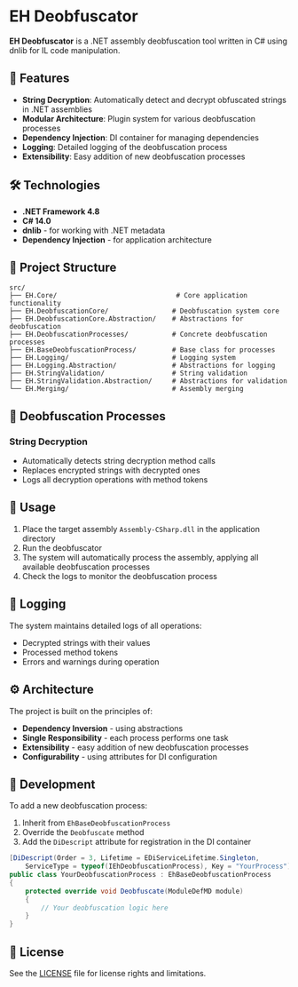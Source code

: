 ﻿# EH Deobfuscator

**EH Deobfuscator** is a .NET assembly deobfuscation tool written in C# using dnlib for IL code manipulation.

## 🚀 Features

- **String Decryption**: Automatically detect and decrypt obfuscated strings in .NET assemblies
- **Modular Architecture**: Plugin system for various deobfuscation processes
- **Dependency Injection**: DI container for managing dependencies
- **Logging**: Detailed logging of the deobfuscation process
- **Extensibility**: Easy addition of new deobfuscation processes

## 🛠 Technologies

- **.NET Framework 4.8**
- **C# 14.0**
- **dnlib** - for working with .NET metadata
- **Dependency Injection** - for application architecture

## 📁 Project Structure

```
src/
├── EH.Core/                              # Core application functionality
├── EH.DeobfuscationCore/                # Deobfuscation system core
├── EH.DeobfuscationCore.Abstraction/    # Abstractions for deobfuscation
├── EH.DeobfuscationProcesses/           # Concrete deobfuscation processes
├── EH.BaseDeobfuscationProcess/         # Base class for processes
├── EH.Logging/                          # Logging system
├── EH.Logging.Abstraction/              # Abstractions for logging
├── EH.StringValidation/                 # String validation
├── EH.StringValidation.Abstraction/     # Abstractions for validation
└── EH.Merging/                          # Assembly merging
```

## 🔧 Deobfuscation Processes

### String Decryption
- Automatically detects string decryption method calls
- Replaces encrypted strings with decrypted ones
- Logs all decryption operations with method tokens

## 🚀 Usage

1. Place the target assembly `Assembly-CSharp.dll` in the application directory
2. Run the deobfuscator
3. The system will automatically process the assembly, applying all available deobfuscation processes
4. Check the logs to monitor the deobfuscation process

## 📝 Logging

The system maintains detailed logs of all operations:
- Decrypted strings with their values
- Processed method tokens
- Errors and warnings during operation

## ⚙️ Architecture

The project is built on the principles of:
- **Dependency Inversion** - using abstractions
- **Single Responsibility** - each process performs one task
- **Extensibility** - easy addition of new deobfuscation processes
- **Configurability** - using attributes for DI configuration

## 🤝 Development

To add a new deobfuscation process:
1. Inherit from `EhBaseDeobfuscationProcess`
2. Override the `Deobfuscate` method
3. Add the `DiDescript` attribute for registration in the DI container

```csharp
[DiDescript(Order = 3, Lifetime = EDiServiceLifetime.Singleton, 
    ServiceType = typeof(IEhDeobfuscationProcess), Key = "YourProcess")]
public class YourDeobfuscationProcess : EhBaseDeobfuscationProcess
{
    protected override void Deobfuscate(ModuleDefMD module)
    {
        // Your deobfuscation logic here
    }
}
```

## 📄 License

See the [LICENSE](LICENSE) file for license rights and limitations.
